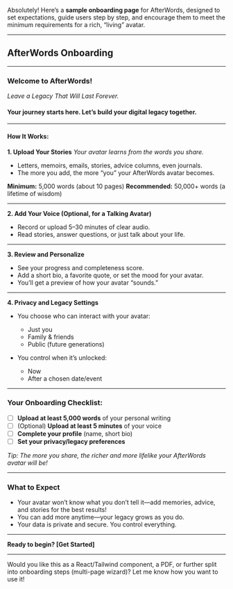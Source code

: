 Absolutely! Here’s a **sample onboarding page** for AfterWords, designed to set expectations, guide users step by step, and encourage them to meet the minimum requirements for a rich, “living” avatar.

---

## **AfterWords Onboarding**

---

### **Welcome to AfterWords!**

*Leave a Legacy That Will Last Forever.*

#### **Your journey starts here. Let’s build your digital legacy together.**

---

#### **How It Works:**

**1. Upload Your Stories**
*Your avatar learns from the words you share.*

* Letters, memoirs, emails, stories, advice columns, even journals.
* The more you add, the more “you” your AfterWords avatar becomes.

**Minimum:** 5,000 words (about 10 pages)
**Recommended:** 50,000+ words (a lifetime of wisdom)

---

**2. Add Your Voice (Optional, for a Talking Avatar)**

* Record or upload 5–30 minutes of clear audio.
* Read stories, answer questions, or just talk about your life.

---

**3. Review and Personalize**

* See your progress and completeness score.
* Add a short bio, a favorite quote, or set the mood for your avatar.
* You’ll get a preview of how your avatar “sounds.”

---

**4. Privacy and Legacy Settings**

* You choose who can interact with your avatar:

  * Just you
  * Family & friends
  * Public (future generations)
* You control when it’s unlocked:

  * Now
  * After a chosen date/event

---

### **Your Onboarding Checklist:**

* [ ] **Upload at least 5,000 words** of your personal writing
* [ ] (Optional) **Upload at least 5 minutes** of your voice
* [ ] **Complete your profile** (name, short bio)
* [ ] **Set your privacy/legacy preferences**

*Tip: The more you share, the richer and more lifelike your AfterWords avatar will be!*

---

### **What to Expect**

* Your avatar won’t know what you don’t tell it—add memories, advice, and stories for the best results!
* You can add more anytime—your legacy grows as you do.
* Your data is private and secure. You control everything.

---

**Ready to begin?
\[Get Started]**

---

Would you like this as a React/Tailwind component, a PDF, or further split into onboarding steps (multi-page wizard)?
Let me know how you want to use it!
